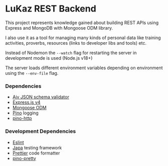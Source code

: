 # LuKaz REST Backend

This project represents knowledge gained about building REST APIs using Express and MongoDB with Mongoose ODM library.

I also use it as a tool for managing many kinds of personal data like training activities, proverbs, resources (links to developer libs and tools) etc.

Instead of Nodemon the `--watch` flag for restarting the server in development mode is used (Node.js v18+)

The server loads different environment variables depending on environment using the `--env-file` flag.

### Dependencies

- [Ajv JSON schema validator](https://ajv.js.org/)
- [Express.js v4](https://expressjs.com/)
- [Mongoose ODM](https://mongoosejs.com/)
- [Pino](https://getpino.io/#/) logging
- [pino-http](https://github.com/pinojs/pino-http#readme)

### Development Dependencies

- [Eslint](https://eslint.org/)
- [Japa](https://japa.dev/docs/introduction) testing framework
- [Prettier](https://prettier.io/) code formatter
- [pino-pretty](https://github.com/pinojs/pino-pretty#readme)
